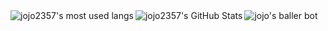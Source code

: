 <img align="left" alt="jojo2357's most used langs" src="https://github-readme-stats.vercel.app/api/top-langs/?username=jojo2357&count_private=true&layout=compact&hide_border=true&theme=gruvbox"/>

<img align="left" alt="jojo2357's GitHub Stats" src="https://github-readme-stats-hwa9vez0v.vercel.app/api?username=jojo2357&include_all_commits=true&count_private=true&show_icons=true&hide_border=true&theme=gruvbox"/>

<img align="left" src="https://top.gg/api/widget/699366687455051808.svg" alt="jojo's baller bot" href="https://top.gg/bot/699366687455051808" />